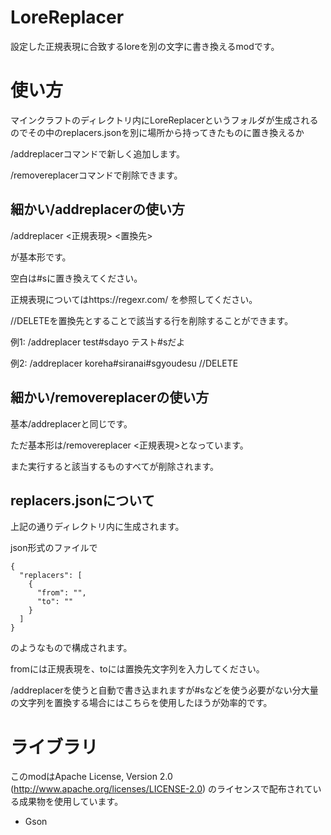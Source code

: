# LoreReplacer
設定した正規表現に合致するloreを別の文字に書き換えるmodです。
# 使い方
マインクラフトのディレクトリ内にLoreReplacerというフォルダが生成されるのでその中のreplacers.jsonを別に場所から持ってきたものに置き換えるか

/addreplacerコマンドで新しく追加します。

/removereplacerコマンドで削除できます。
## 細かい/addreplacerの使い方
/addreplacer <正規表現> <置換先>

が基本形です。

空白は#sに置き換えてください。

正規表現についてはhttps://regexr.com/ を参照してください。

//DELETEを置換先とすることで該当する行を削除することができます。

例1: /addreplacer test#sdayo テスト#sだよ

例2: /addreplacer koreha#siranai#sgyoudesu //DELETE
## 細かい/removereplacerの使い方
基本/addreplacerと同じです。

ただ基本形は/removereplacer <正規表現>となっています。

また実行すると該当するものすべてが削除されます。
## replacers.jsonについて
上記の通りディレクトリ内に生成されます。

json形式のファイルで
```
{
  "replacers": [
    {
      "from": "",
      "to": ""
    }
  ]
}
```
のようなもので構成されます。

fromには正規表現を、toには置換先文字列を入力してください。

/addreplacerを使うと自動で書き込まれますが#sなどを使う必要がない分大量の文字列を置換する場合にはこちらを使用したほうが効率的です。
# ライブラリ
このmodはApache License, Version 2.0 (http://www.apache.org/licenses/LICENSE-2.0) のライセンスで配布されている成果物を使用しています。
- Gson

